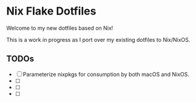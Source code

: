 # Nix Flake Dotfiles

Welcome to my new dotfiles based on Nix!

This is a work in progress as I port over my existing dotfiles to Nix/NixOS.

## TODOs

- [ ] Parameterize nixpkgs for consumption by both macOS and NixOS.
- [ ] 
- [ ] 
- [ ] 




























